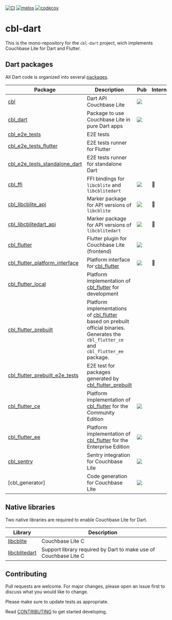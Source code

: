 [![CI](https://github.com/cbl-dart/cbl-dart/actions/workflows/ci.yaml/badge.svg)](https://github.com/cbl-dart/cbl-dart/actions/workflows/ci.yaml)
[![melos](https://img.shields.io/badge/maintained%20with-melos-f700ff.svg?style=flat-square)](https://github.com/invertase/melos)
[![codecov](https://codecov.io/gh/cbl-dart/cbl-dart/branch/main/graph/badge.svg?token=XNUVBY3Y39)](https://codecov.io/gh/cbl-dart/cbl-dart)

# cbl-dart

This is the mono-repository for the `cbl-dart` project, wich implements
Couchbase Lite for Dart and Flutter.

## Dart packages

All Dart code is organized into several [packages].

| Package                          | Description                                                                                                                                 | Pub                                                                                                   | Internal     |
| -------------------------------- | ------------------------------------------------------------------------------------------------------------------------------------------- | ----------------------------------------------------------------------------------------------------- | ------------ |
| [cbl]                            | Dart API Couchbase Lite                                                                                                                     | [![](https://badgen.net/pub/v/cbl)](https://pub.dev/packages/cbl)                                     |              |
| [cbl_dart]                       | Package to use Couchbase Lite in pure Dart apps                                                                                             | [![](https://badgen.net/pub/v/cbl_dart)](https://pub.dev/packages/cbl_dart)                           |              |
| [cbl_e2e_tests]                  | E2E tests                                                                                                                                   |                                                                                                       |              |
| [cbl_e2e_tests_flutter]          | E2E tests runner for Flutter                                                                                                                |                                                                                                       |              |
| [cbl_e2e_tests_standalone_dart]  | E2E tests runner for standalone Dart                                                                                                        |                                                                                                       |              |
| [cbl_ffi]                        | FFI bindings for `libcblite` and `libcblitedart`                                                                                            | [![](https://badgen.net/pub/v/cbl_ffi)](https://pub.dev/packages/cbl_ffi)                             | :red_circle: |
| [cbl_libcblite_api]              | Marker package for API versions of `libcblite`                                                                                              | [![](https://badgen.net/pub/v/cbl_libcblite_api)](https://pub.dev/packages/cbl_libcblite_api)         | :red_circle: |
| [cbl_libcblitedart_api]          | Marker package for API versions of `libcblitedart`                                                                                          | [![](https://badgen.net/pub/v/cbl_libcblitedart_api)](https://pub.dev/packages/cbl_libcblitedart_api) | :red_circle: |
| [cbl_flutter]                    | Flutter plugin for Couchbase Lite (frontend)                                                                                                | [![](https://badgen.net/pub/v/cbl_flutter)](https://pub.dev/packages/cbl_flutter)                     |              |
| [cbl_flutter_platform_interface] | Platform interface for [cbl_flutter]                                                                                                        | [![](https://badgen.net/pub/v/cbl_flutter)](https://pub.dev/packages/cbl_flutter_platform_interface)  | :red_circle: |
| [cbl_flutter_local]              | Platform implementation of [cbl_flutter] for development                                                                                    |                                                                                                       |              |
| [cbl_flutter_prebuilt]           | Platform implementations of [cbl_flutter] based on prebuilt official binaries. Generates the `cbl_flutter_ce` and `cbl_flutter_ee` package. |                                                                                                       |              |
| [cbl_flutter_prebuilt_e2e_tests] | E2E test for packages generated by [cbl_flutter_prebuilt]                                                                                   |                                                                                                       |              |
| [cbl_flutter_ce]                 | Platform implementation of [cbl_flutter] for the Community Edition                                                                          | [![](https://badgen.net/pub/v/cbl_flutter_ce)](https://pub.dev/packages/cbl_flutter_ce)               |              |
| [cbl_flutter_ee]                 | Platform implementation of [cbl_flutter] for the Enterprise Edition                                                                         | [![](https://badgen.net/pub/v/cbl_flutter_ee)](https://pub.dev/packages/cbl_flutter_ee)               |              |
| [cbl_sentry]                     | Sentry integration for Couchbase Lite                                                                                                       | [![](https://badgen.net/pub/v/cbl_sentry)](https://pub.dev/packages/cbl_sentry)                       |              |
| [cbl_generator]                  | Code generation for Couchbase Lite                                                                                                          | [![](https://badgen.net/pub/v/cbl_generator)](https://pub.dev/packages/cbl_generator)                 |              |

## Native libraries

Two native libraries are required to enable Couchbase Lite for Dart.

| Library         | Description                                                      |
| --------------- | ---------------------------------------------------------------- |
| [libcblite]     | Couchbase Lite C                                                 |
| [libcblitedart] | Support library required by Dart to make use of Couchbase Lite C |

## Contributing

Pull requests are welcome. For major changes, please open an issue first to
discuss what you would like to change.

Please make sure to update tests as appropriate.

Read [CONTRIBUTING] to get started developing.

[packages]: https://github.com/cbl-dart/cbl-dart/tree/main/packages
[cbl]: https://github.com/cbl-dart/cbl-dart/tree/main/packages/cbl
[cbl_dart]: https://github.com/cbl-dart/cbl-dart/tree/main/packages/cbl_dart
[cbl_e2e_tests]:
  https://github.com/cbl-dart/cbl-dart/tree/main/packages/cbl_e2e_tests
[cbl_e2e_tests_standalone_dart]:
  https://github.com/cbl-dart/cbl-dart/tree/main/packages/cbl_e2e_tests_standalone_dart
[cbl_e2e_tests_flutter]:
  https://github.com/cbl-dart/cbl-dart/tree/main/packages/cbl_e2e_tests_flutter
[cbl_ffi]: https://github.com/cbl-dart/cbl-dart/tree/main/packages/cbl_ffi
[cbl_libcblite_api]:
  https://github.com/cbl-dart/cbl-dart/tree/main/packages/cbl_libcblite_api
[cbl_libcblitedart_api]:
  https://github.com/cbl-dart/cbl-dart/tree/main/packages/cbl_libcblitedart_api
[cbl_flutter]:
  https://github.com/cbl-dart/cbl-dart/tree/main/packages/cbl_flutter
[cbl_flutter_platform_interface]:
  https://github.com/cbl-dart/cbl-dart/tree/main/packages/cbl_flutter_platform_interface
[cbl_flutter_local]:
  https://github.com/cbl-dart/cbl-dart/tree/main/packages/cbl_flutter_local
[cbl_flutter_prebuilt]:
  https://github.com/cbl-dart/cbl-dart/tree/main/packages/cbl_flutter_prebuilt
[cbl_flutter_prebuilt_e2e_tests]:
  https://github.com/cbl-dart/cbl-dart/tree/main/packages/cbl_flutter_prebuilt_e2e_tests
[cbl_flutter_ce]:
  https://github.com/cbl-dart/cbl-dart/tree/main/packages/cbl_flutter_ce
[cbl_flutter_ee]:
  https://github.com/cbl-dart/cbl-dart/tree/main/packages/cbl_flutter_ee
[cbl_sentry]: https://github.com/cbl-dart/cbl-dart/tree/main/packages/cbl_sentry
[libcblite]: https://github.com/couchbaselabs/couchbase-lite-C
[libcblitedart]:
  https://github.com/cbl-dart/cbl-dart/tree/main/native/couchbase-lite-dart
[contributing]: ./CONTRIBUTING.md
